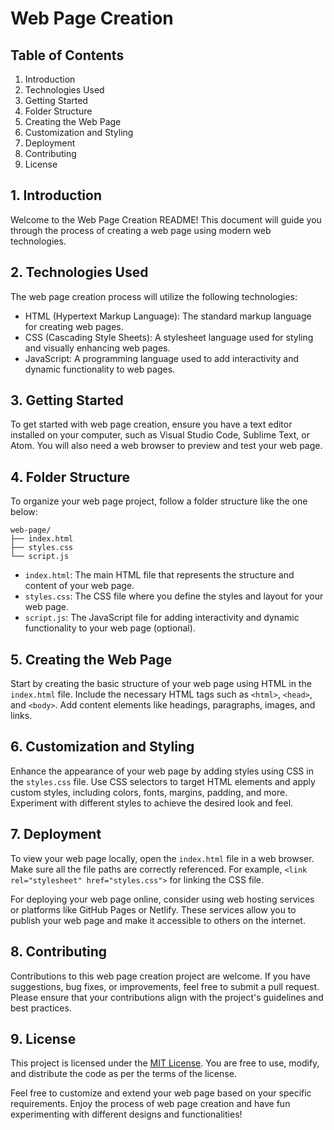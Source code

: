 
# Web Page Creation

## Table of Contents

1. Introduction
2. Technologies Used
3. Getting Started
4. Folder Structure
5. Creating the Web Page
6. Customization and Styling
7. Deployment
8. Contributing
9. License

## 1. Introduction

Welcome to the Web Page Creation README! This document will guide you through the process of creating a web page using modern web technologies.

## 2. Technologies Used

The web page creation process will utilize the following technologies:

- HTML (Hypertext Markup Language): The standard markup language for creating web pages.
- CSS (Cascading Style Sheets): A stylesheet language used for styling and visually enhancing web pages.
- JavaScript: A programming language used to add interactivity and dynamic functionality to web pages.

## 3. Getting Started

To get started with web page creation, ensure you have a text editor installed on your computer, such as Visual Studio Code, Sublime Text, or Atom. You will also need a web browser to preview and test your web page.

## 4. Folder Structure

To organize your web page project, follow a folder structure like the one below:

```
web-page/
├── index.html
├── styles.css
└── script.js
```

- `index.html`: The main HTML file that represents the structure and content of your web page.
- `styles.css`: The CSS file where you define the styles and layout for your web page.
- `script.js`: The JavaScript file for adding interactivity and dynamic functionality to your web page (optional).

## 5. Creating the Web Page

Start by creating the basic structure of your web page using HTML in the `index.html` file. Include the necessary HTML tags such as `<html>`, `<head>`, and `<body>`. Add content elements like headings, paragraphs, images, and links.

## 6. Customization and Styling

Enhance the appearance of your web page by adding styles using CSS in the `styles.css` file. Use CSS selectors to target HTML elements and apply custom styles, including colors, fonts, margins, padding, and more. Experiment with different styles to achieve the desired look and feel.

## 7. Deployment

To view your web page locally, open the `index.html` file in a web browser. Make sure all the file paths are correctly referenced. For example, `<link rel="stylesheet" href="styles.css">` for linking the CSS file.

For deploying your web page online, consider using web hosting services or platforms like GitHub Pages or Netlify. These services allow you to publish your web page and make it accessible to others on the internet.

## 8. Contributing

Contributions to this web page creation project are welcome. If you have suggestions, bug fixes, or improvements, feel free to submit a pull request. Please ensure that your contributions align with the project's guidelines and best practices.

## 9. License

This project is licensed under the [MIT License](LICENSE). You are free to use, modify, and distribute the code as per the terms of the license.

Feel free to customize and extend your web page based on your specific requirements. Enjoy the process of web page creation and have fun experimenting with different designs and functionalities!
